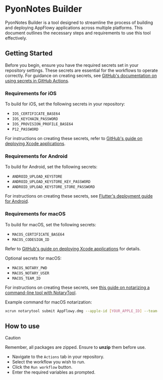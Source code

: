# PyonNotes Builder

PyonNotes Builder is a tool designed to streamline the process of building and deploying AppFlowy applications across multiple platforms. This document outlines the necessary steps and requirements to use this tool effectively.

## Getting Started

Before you begin, ensure you have the required secrets set in your repository settings. These secrets are essential for the workflows to operate correctly. For guidance on creating secrets, see [GitHub's documentation on using secrets in GitHub Actions](https://docs.github.com/en/actions/security-guides/using-secrets-in-github-actions).

### Requirements for iOS

To build for iOS, set the following secrets in your repository:

- `IOS_CERTIFICATE_BASE64`
- `IOS_KEYCHAIN_PASSWORD`
- `IOS_PROVISION_PROFILE_BASE64`
- `P12_PASSWORD`

For instructions on creating these secrets, refer to [GitHub's guide on deploying Xcode applications](https://docs.github.com/en/actions/deployment/deploying-xcode-applications/installing-an-apple-certificate-on-macos-runners-for-xcode-development).

### Requirements for Android

To build for Android, set the following secrets:

- `ANDROID_UPLOAD_KEYSTORE`
- `ANDROID_UPLOAD_KEYSTORE_KEY_PASSWORD`
- `ANDROID_UPLOAD_KEYSTORE_STORE_PASSWORD`

For instructions on creating these secrets, see [Flutter's deployment guide for Android](https://docs.flutter.dev/deployment/android#sign-the-app).

### Requirements for macOS

To build for macOS, set the following secrets:

- `MACOS_CERTIFICATE_BASE64`
- `MACOS_CODESIGN_ID`

Refer to [GitHub's guide on deploying Xcode applications](https://docs.github.com/en/actions/deployment/deploying-xcode-applications/installing-an-apple-certificate-on-macos-runners-for-xcode-development) for details.

Optional secrets for macOS:

- `MACOS_NOTARY_PWD`
- `MACOS_NOTARY_USER`
- `MACOS_TEAM_ID`

For instructions on creating these secrets, see [this guide on notarizing a command-line tool with NotaryTool](https://scriptingosx.com/2021/07/notarize-a-command-line-tool-with-notarytool).

Example command for macOS notarization:

```sh
xcrun notarytool submit AppFlowy.dmg --apple-id [YOUR_APPLE_ID] --team-id [YOUR_TEAM_ID] --password [YOUR_APPLE_APP_SPECIFIC_PASSWORD] -v -f "json" --wait
```

## How to use

> [!CAUTION]
> Remember, all packages are zipped. Ensure to **unzip** them before use.

- Navigate to the `Actions` tab in your repository.
- Select the workflow you wish to run.
- Click the `Run workflow` button.
- Enter the required variables as prompted.

